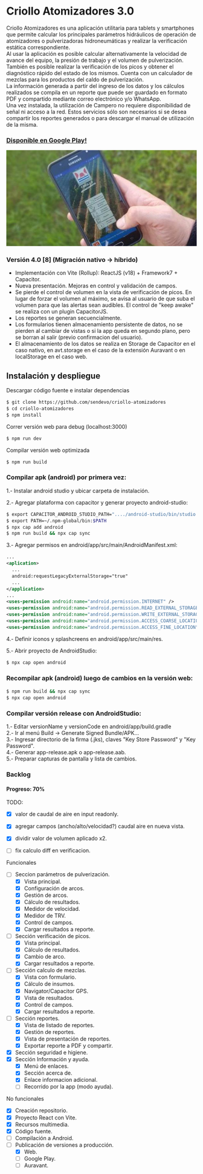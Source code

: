 # Criollo Atomizadores 3.0

Criollo Atomizadores es una aplicación utilitaria para tablets y smartphones que permite calcular los principales parámetros hidráulicos de operación de atomizadores o pulverizadoras hidroneumáticas y realizar la verificación estática correspondiente.  
Al usar la aplicación es posible calcular alternativamente la velocidad de avance del equipo, la presión de trabajo y el volumen de pulverización. También es posible realizar la verificación de los picos y obtener el diagnóstico rápido del estado de los mismos. Cuenta con un calculador de mezclas para los productos del caldo de pulverización.   
La información generada a partir del ingreso de los datos y los cálculos realizados se compila en un reporte que puede ser guardado en formato PDF y compartido mediante correo electrónico y/o WhatsApp.  
Una vez instalada, la utilización de Campero no requiere disponibilidad de señal ni acceso a la red. Estos servicios sólo son necesarios si se desea compartir los reportes generados o para descargar el manual de utilización de la misma.  

### [Disponible en Google Play!](https://play.google.com/store/apps/details?id=com.inta.criolloatm)  

![criollo-atm](doc/promocion_criollo_atm.jpg)

### Versión 4.0 [8] (Migración nativo -> híbrido)
  - Implementación con Vite (Rollup): ReactJS (v18) + Framework7 + Capacitor.
  - Nueva presentación. Mejoras en control y validación de campos.  
  - Se pierde el control de volumen en la vista de verificación de picos. En lugar de forzar el volumen al máximo, se avisa al usuario de que suba el volumen para que las alertas sean audibles. El control de "keep awake" se realiza con un plugin CapacitorJS.  
  - Los reportes se generan secuencialmente.  
  - Los formularios tienen almacenamiento persistente de datos, no se pierden al cambiar de vistas o si la app queda en segundo plano, pero se borran al salir (previo confirmacion del usuario).  
  - El almacenamiento de los datos se realiza en Storage de Capacitor en el caso nativo, en avt.storage en el caso de la extensión Auravant o en localStorage en el caso web.  


## Instalación y despliegue

Descargar código fuente e instalar dependencias
```bash
$ git clone https://github.com/sendevo/criollo-atomizadores  
$ cd criollo-atomizadores  
$ npm install  
```

Correr versión web para debug (localhost:3000)
```bash
$ npm run dev
```

Compilar versión web optimizada
```bash
$ npm run build
```

### Compilar apk (android) por primera vez:
1.- Instalar android studio y ubicar carpeta de instalación.  

2.- Agregar plataforma con capacitor y generar proyecto android-studio:  

```bash
$ export CAPACITOR_ANDROID_STUDIO_PATH="..../android-studio/bin/studio.sh"
$ export PATH=~/.npm-global/bin:$PATH  
$ npx cap add android
$ npm run build && npx cap sync
```

3.- Agregar permisos en android/app/src/main/AndroidManifest.xml:  

```xml
...
<aplication>
  ...
  android:requestLegacyExternalStorage="true"
  ...
</application>
...
<uses-permission android:name="android.permission.INTERNET" />
<uses-permission android:name="android.permission.READ_EXTERNAL_STORAGE"/>
<uses-permission android:name="android.permission.WRITE_EXTERNAL_STORAGE" />
<uses-permission android:name="android.permission.ACCESS_COARSE_LOCATION" />
<uses-permission android:name="android.permission.ACCESS_FINE_LOCATION" />
```

4.- Definir iconos y splashcreens en android/app/src/main/res.  

5.- Abrir proyecto de AndroidStudio:
```bash
$ npx cap open android
```

### Recompilar apk (android) luego de cambios en la versión web:
```bash
$ npm run build && npx cap sync
$ npx cap open android
```

### Compilar versión release con AndroidStudio:  
1.- Editar versionName y versionCode en android/app/build.gradle   
2.- Ir al menú Build -> Generate Signed Bundle/APK...  
3.- Ingresar directorio de la firma (.jks), claves "Key Store Password" y "Key Password".  
4.- Generar app-release.apk o app-release.aab.   
5.- Preparar capturas de pantalla y lista de cambios.   



### Backlog
#### Progreso: 70%


TODO: 
  - [x] valor de caudal de aire en input readonly.  
  - [x] agregar campos (ancho/alto/velocidad?) caudal aire en nueva vista.   
  - [x] dividir valor de volumen aplicado x2.  
  - [ ] fix calculo diff en verificacion.  


Funcionales
  - [ ] Seccion parámetros de pulverización.  
    - [x] Vista principal.  
    - [x] Configuración de arcos.  
    - [x] Gestión de arcos.  
    - [x] Cálculo de resultados.  
    - [x] Medidor de velocidad. 
    - [x] Medidor de TRV.  
    - [x] Control de campos.  
    - [x] Cargar resultados a reporte.  
  - [ ] Sección verificación de picos.  
    - [x] Vista principal.  
    - [x] Cálculo de resultados.  
    - [x] Cambio de arco.  
    - [x] Cargar resultados a reporte.  
  - [ ] Sección calculo de mezclas.  
    - [x] Vista con formulario.  
    - [x] Cálculo de insumos.  
    - [x] Navigator/Capacitor GPS.  
    - [x] Vista de resultados.  
    - [x] Control de campos.  
    - [x] Cargar resultados a reporte.  
  - [ ] Sección reportes.  
    - [x] Vista de listado de reportes.  
    - [x] Gestión de reportes.  
    - [x] Vista de presentación de reportes.  
    - [x] Exportar reporte a PDF y compartir. 
  - [x] Sección seguridad e higiene.  
  - [x] Sección Información y ayuda.  
    - [x] Menú de enlaces.  
    - [x] Sección acerca de.  
    - [x] Enlace informacion adicional.  
    - [ ] Recorrido por la app (modo ayuda).  

No funcionales  
  - [x] Creación repositorio.  
  - [x] Proyecto React con Vite.   
  - [x] Recursos multimedia.
  - [x] Código fuente.   
  - [ ] Compilación a Android.  
  - [ ] Publicación de versiones a producción.  
    - [x] Web.  
    - [ ] Google Play.  
    - [ ] Auravant.  